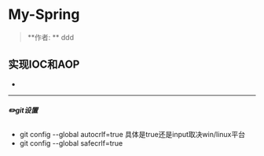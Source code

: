 # My-Spring

> **作者: ** ddd 



## 实现IOC和AOP

* 



----

##### :pencil2:git设置

* git config --global autocrlf=true 具体是true还是input取决win/linux平台 
* git config --global safecrlf=true

